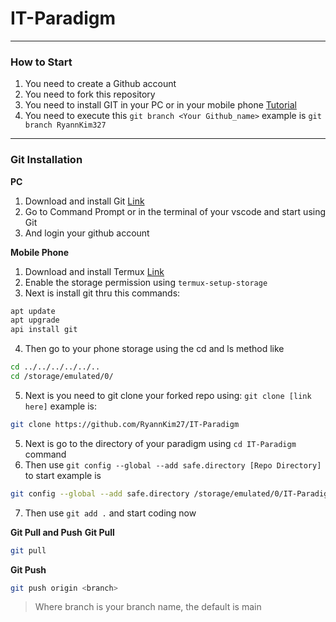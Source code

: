 # IT-Paradigm

---
### How to Start
1. You need to create a Github account
2. You need to fork this repository
3. You need to install GIT in your PC or in your mobile phone [Tutorial](#git-installation)
4. You need to execute this `git branch <Your Github_name>` example is `git branch RyannKim327`

---
### Git Installation
**PC**
1. Download and install Git [Link](https://git-scm.com/)
2. Go to Command Prompt or in the terminal of your vscode and start using Git
3. And login your github account

**Mobile Phone**
1. Download and install Termux [Link](https://f-droid.org/en/packages/com.termux/)
2. Enable the storage permission using `termux-setup-storage`
3. Next is install git thru this commands:
```Bash
apt update
apt upgrade
api install git
```
4. Then go to your phone storage using the cd and ls method like
```Bash
cd ../../../../../..
cd /storage/emulated/0/
```
5. Next is you need to git clone your forked repo using: `git clone [link here]` example is:
```Bash
git clone https://github.com/RyannKim27/IT-Paradigm
```
5. Next is go to the directory of your paradigm using `cd IT-Paradigm` command
6. Then use `git config --global --add safe.directory [Repo Directory]` to start example is
```Bash
git config --global --add safe.directory /storage/emulated/0/IT-Paradigm
```
7. Then use `git add .` and start coding now

**Git Pull and Push**
**Git Pull**
```Bash
git pull
```
**Git Push**
```Bash
git push origin <branch>
```
> Where branch is your branch name, the default is main